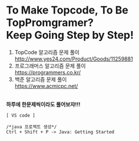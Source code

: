 # To Make Topcode, To Be TopPromgramer?<br> Keep Going Step by Step!
1. TopCode 알고리즘 문제 풀이
http://www.yes24.com/Product/Goods/11259881<br>
2. 프로그래머스 알고리즘 문제 풀이<br>
https://programmers.co.kr/
3. 백준 알고리즘 문제 풀이<br>
https://www.acmicpc.net/



<br>**하루에 한문제씩이라도 풀어보쟈!!!**


```text
[ VS code ]

/*java 프로젝트 생성*/
Ctrl + Shift + P -> Java: Getting Started 
```
